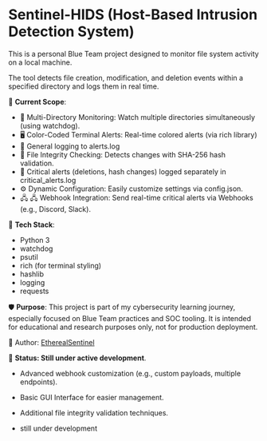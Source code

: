 # Sentinel-HIDS (Host-Based Intrusion Detection System)

This is a personal Blue Team project designed to monitor file system activity on a local machine.

The tool detects file creation, modification, and deletion events within a specified directory and logs them in real time.

🚨 **Current Scope**:
- 📂 Multi-Directory Monitoring: Watch multiple directories simultaneously (using watchdog).
- 🖥️ Color-Coded Terminal Alerts: Real-time colored alerts (via rich library)
- 📝 General logging to alerts.log
- 🔐 File Integrity Checking: Detects changes with SHA-256 hash validation.
- 📛 Critical alerts (deletions, hash changes) logged separately in critical_alerts.log
- ⚙️  Dynamic Configuration: Easily customize settings via config.json.
- 🖧 🖧 Webhook Integration: Send real-time critical alerts via Webhooks (e.g., Discord, Slack).

🔧 **Tech Stack**:
- Python 3
- watchdog
- psutil
- rich (for terminal styling)
- hashlib
- logging
- requests

🛡️ **Purpose**:
This project is part of my cybersecurity learning journey, especially focused on Blue Team practices and SOC tooling.
It is intended for educational and research purposes only, not for production deployment.

👤 Author: [EtherealSentinel](https://github.com/EtherealSentinel)

🚧 **Status: Still under active development**.
- Advanced webhook customization (e.g., custom payloads, multiple endpoints).
- Basic GUI Interface for easier management.
- Additional file integrity validation techniques.

- still under development

